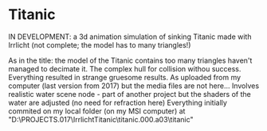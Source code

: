 # Titanic
IN DEVELOPMENT: a 3d animation simulation of sinking Titanic made with Irrlicht (not complete; the model has to many triangles!)

As in the title: the model of the Titanic contains too many triangles haven't managed to decimate it. The complex hull for collision withou success. Everything resulted in strange gruesome results.
As uploaded from my computer (last version from 2017) but the media files are not here...
Involves realistic water scene node - part of another project but the shaders of the water are adjusted (no need for refraction here)
Everything initially commited on my local folder (on my MSI computer) at "D:\PROJECTS.017\IrrlichtTitanic\titanic.000.a03\titanic"
